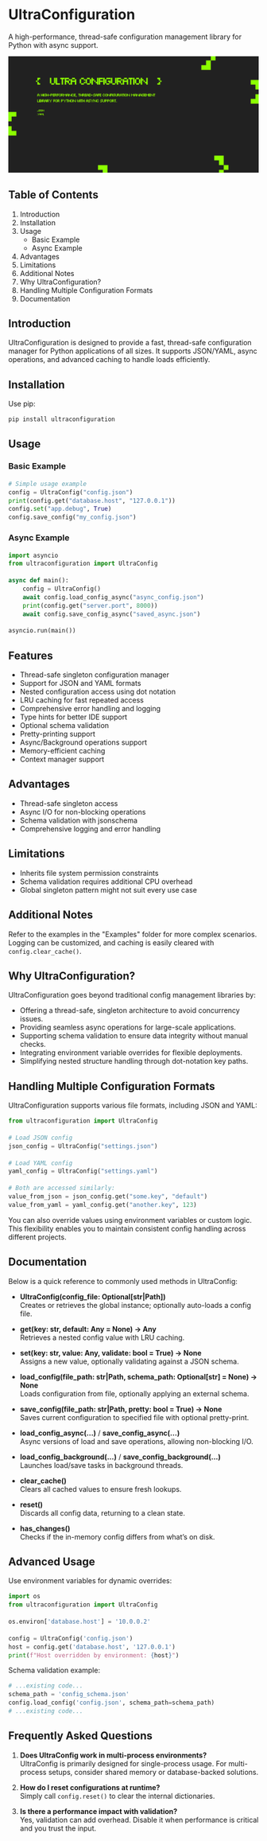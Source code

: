 # UltraConfiguration

A high-performance, thread-safe configuration management library for Python with async support.

![UltraConfiguration Thumbnail](https://github.com/Kawai-Senpai/UltraConfiguration/blob/8f6cc341d9de40b0e70ae71ce2f8df9d58178746/Assets/Ultraconfiguration%20Thumbnail.png)

## Table of Contents
1. Introduction
2. Installation
3. Usage
   - Basic Example
   - Async Example
4. Advantages
5. Limitations
6. Additional Notes
7. Why UltraConfiguration?
8. Handling Multiple Configuration Formats
9. Documentation

## Introduction
UltraConfiguration is designed to provide a fast, thread-safe configuration manager for Python applications of all sizes. It supports JSON/YAML, async operations, and advanced caching to handle loads efficiently.

## Installation
Use pip:
```
pip install ultraconfiguration
```

## Usage
### Basic Example
```python
# Simple usage example
config = UltraConfig("config.json")
print(config.get("database.host", "127.0.0.1"))
config.set("app.debug", True)
config.save_config("my_config.json")
```

### Async Example
```python
import asyncio
from ultraconfiguration import UltraConfig

async def main():
    config = UltraConfig()
    await config.load_config_async("async_config.json")
    print(config.get("server.port", 8000))
    await config.save_config_async("saved_async.json")

asyncio.run(main())
```

## Features

- Thread-safe singleton configuration manager
- Support for JSON and YAML formats
- Nested configuration access using dot notation
- LRU caching for fast repeated access
- Comprehensive error handling and logging
- Type hints for better IDE support
- Optional schema validation
- Pretty-printing support
- Async/Background operations support
- Memory-efficient caching
- Context manager support

## Advantages
- Thread-safe singleton access
- Async I/O for non-blocking operations
- Schema validation with jsonschema
- Comprehensive logging and error handling

## Limitations
- Inherits file system permission constraints
- Schema validation requires additional CPU overhead
- Global singleton pattern might not suit every use case

## Additional Notes
Refer to the examples in the "Examples" folder for more complex scenarios. Logging can be customized, and caching is easily cleared with `config.clear_cache()`.

## Why UltraConfiguration?
UltraConfiguration goes beyond traditional config management libraries by:
- Offering a thread-safe, singleton architecture to avoid concurrency issues.
- Providing seamless async operations for large-scale applications.
- Supporting schema validation to ensure data integrity without manual checks.
- Integrating environment variable overrides for flexible deployments.
- Simplifying nested structure handling through dot-notation key paths.

## Handling Multiple Configuration Formats
UltraConfiguration supports various file formats, including JSON and YAML:
```python
from ultraconfiguration import UltraConfig

# Load JSON config
json_config = UltraConfig("settings.json")

# Load YAML config
yaml_config = UltraConfig("settings.yaml")

# Both are accessed similarly:
value_from_json = json_config.get("some.key", "default")
value_from_yaml = yaml_config.get("another.key", 123)
```
You can also override values using environment variables or custom logic.  
This flexibility enables you to maintain consistent config handling across different projects.

## Documentation
Below is a quick reference to commonly used methods in UltraConfig:
- **UltraConfig(config_file: Optional[str|Path])**  
  Creates or retrieves the global instance; optionally auto-loads a config file.

- **get(key: str, default: Any = None) → Any**  
  Retrieves a nested config value with LRU caching.

- **set(key: str, value: Any, validate: bool = True) → None**  
  Assigns a new value, optionally validating against a JSON schema.

- **load_config(file_path: str|Path, schema_path: Optional[str] = None) → None**  
  Loads configuration from file, optionally applying an external schema.

- **save_config(file_path: str|Path, pretty: bool = True) → None**  
  Saves current configuration to specified file with optional pretty-print.

- **load_config_async(...)** / **save_config_async(...)**  
  Async versions of load and save operations, allowing non-blocking I/O.

- **load_config_background(...)** / **save_config_background(...)**  
  Launches load/save tasks in background threads.

- **clear_cache()**  
  Clears all cached values to ensure fresh lookups.

- **reset()**  
  Discards all config data, returning to a clean state.

- **has_changes()**  
  Checks if the in-memory config differs from what’s on disk.

## Advanced Usage
Use environment variables for dynamic overrides:
```python
import os
from ultraconfiguration import UltraConfig

os.environ['database.host'] = '10.0.0.2'

config = UltraConfig('config.json')
host = config.get('database.host', '127.0.0.1')
print(f"Host overridden by environment: {host}")
```

Schema validation example:
```python
# ...existing code...
schema_path = 'config_schema.json'
config.load_config('config.json', schema_path=schema_path)
# ...existing code...
```

## Frequently Asked Questions
1. **Does UltraConfig work in multi-process environments?**  
   UltraConfig is primarily designed for single-process usage. For multi-process setups, consider shared memory or database-backed solutions.
   
2. **How do I reset configurations at runtime?**  
   Simply call `config.reset()` to clear the internal dictionaries.

3. **Is there a performance impact with validation?**  
   Yes, validation can add overhead. Disable it when performance is critical and you trust the input.
